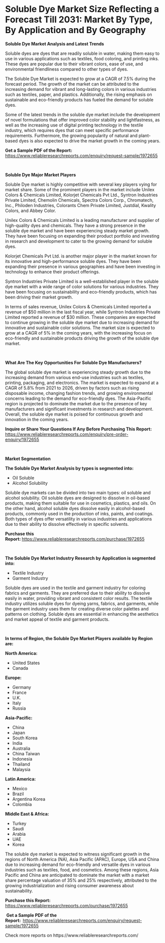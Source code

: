 <p><h1>Soluble Dye Market Size Reflecting a Forecast Till 2031: Market By Type, By Application and By Geography</h1></p><p><strong>Soluble Dye Market Analysis and Latest Trends</strong></p>
<p><p>Soluble dyes are dyes that are readily soluble in water, making them easy to use in various applications such as textiles, food coloring, and printing inks. These dyes are popular due to their vibrant colors, ease of use, and environmental friendliness compared to other types of dyes.</p><p>The Soluble Dye Market is expected to grow at a CAGR of 7.5% during the forecast period. The growth of the market can be attributed to the increasing demand for vibrant and long-lasting colors in various industries such as textiles, paper, and plastics. Additionally, the rising emphasis on sustainable and eco-friendly products has fueled the demand for soluble dyes.</p><p>Some of the latest trends in the soluble dye market include the development of novel formulations that offer improved color stability and lightfastness, as well as the increasing use of digital printing technology in the textile industry, which requires dyes that can meet specific performance requirements. Furthermore, the growing popularity of natural and plant-based dyes is also expected to drive the market growth in the coming years.</p></p>
<p><strong>Get a Sample PDF of the Report:&nbsp;</strong> <a href="https://www.reliableresearchreports.com/enquiry/request-sample/1972655">https://www.reliableresearchreports.com/enquiry/request-sample/1972655</a></p>
<p>&nbsp;</p>
<p><strong>Soluble Dye Major Market Players</strong></p>
<p><p>Soluble Dye market is highly competitive with several key players vying for market share. Some of the prominent players in the market include Unilex Colors & Chemicals Limited, Kolorjet Chemicals Pvt Ltd., Syntron Industries Private Limited, Chemolin Chemicals, Spectra Colors Corp., Chromatech, Inc., Philoden Industries, Colorants Chem Private Limited, Justdial, Kwality Colors, and Abbey Color.</p><p>Unilex Colors & Chemicals Limited is a leading manufacturer and supplier of high-quality dyes and chemicals. They have a strong presence in the soluble dye market and have been experiencing steady market growth. They have been focusing on expanding their product portfolio and investing in research and development to cater to the growing demand for soluble dyes.</p><p>Kolorjet Chemicals Pvt Ltd. is another major player in the market known for its innovative and high-performance soluble dyes. They have been expanding their presence in various geographies and have been investing in technology to enhance their product offerings.</p><p>Syntron Industries Private Limited is a well-established player in the soluble dye market with a wide range of color solutions for various industries. They have been focusing on sustainability and eco-friendly products, which has been driving their market growth.</p><p>In terms of sales revenue, Unilex Colors & Chemicals Limited reported a revenue of $50 million in the last fiscal year, while Syntron Industries Private Limited reported a revenue of $30 million. These companies are expected to continue growing in the soluble dye market due to increasing demand for innovative and sustainable color solutions. The market size is expected to grow at a CAGR of 5% in the coming years, with the increasing focus on eco-friendly and sustainable products driving the growth of the soluble dye market.</p></p>
<p>&nbsp;</p>
<p><strong>What Are The Key Opportunities For Soluble Dye Manufacturers?</strong></p>
<p><p>The global soluble dye market is experiencing steady growth due to the increasing demand from various end-use industries such as textiles, printing, packaging, and electronics. The market is expected to expand at a CAGR of 5.8% from 2021 to 2026, driven by factors such as rising disposable income, changing fashion trends, and growing environmental concerns leading to the demand for eco-friendly dyes. The Asia-Pacific region is projected to dominate the market due to the presence of key manufacturers and significant investments in research and development. Overall, the soluble dye market is poised for continuous growth and innovation in the coming years.</p></p>
<p><strong>Inquire or Share Your Questions If Any Before Purchasing This Report:</strong> <a href="https://www.reliableresearchreports.com/enquiry/pre-order-enquiry/1972655">https://www.reliableresearchreports.com/enquiry/pre-order-enquiry/1972655</a></p>
<p>&nbsp;</p>
<p><strong>Market Segmentation</strong></p>
<p><strong>The Soluble Dye Market Analysis by types is segmented into:</strong></p>
<p><ul><li>Oil Soluble</li><li>Alcohol Solubility</li></ul></p>
<p><p>Soluble dye markets can be divided into two main types: oil soluble and alcohol solubility. Oil soluble dyes are designed to dissolve in oil-based products, making them suitable for use in cosmetics, plastics, and oils. On the other hand, alcohol soluble dyes dissolve easily in alcohol-based products, commonly used in the production of inks, paints, and coatings. Both types of dyes offer versatility in various industries and applications due to their ability to dissolve effectively in specific solvents.</p></p>
<p><strong>Purchase this Report:&nbsp;</strong><a href="https://www.reliableresearchreports.com/purchase/1972655">https://www.reliableresearchreports.com/purchase/1972655</a></p>
<p>&nbsp;</p>
<p><strong>The Soluble Dye Market Industry Research by Application is segmented into:</strong></p>
<p><ul><li>Textile Industry</li><li>Garment Industry</li></ul></p>
<p><p>Soluble dyes are used in the textile and garment industry for coloring fabrics and garments. They are preferred due to their ability to dissolve easily in water, providing vibrant and consistent color results. The textile industry utilizes soluble dyes for dyeing yarns, fabrics, and garments, while the garment industry uses them for creating diverse color palettes and patterns on clothing. Soluble dyes are essential in enhancing the aesthetics and market appeal of textile and garment products.</p></p>
<p>&nbsp;</p>
<p><strong>In terms of Region, the Soluble Dye Market Players available by Region are:</strong></p>
<p>
    <p> <strong> North America: </strong>
        <ul>
            <li>United States</li>
            <li>Canada</li>
        </ul>
        </p> 
    <p> <strong> Europe: </strong>
        <ul>
            <li>Germany</li>
            <li>France</li>
            <li>U.K.</li>
            <li>Italy</li>
            <li>Russia</li>
        </ul>
        </p> 
    <p> <strong> Asia-Pacific: </strong>
        <ul>
            <li>China</li>
            <li>Japan</li>
            <li>South Korea</li>
            <li>India</li>
            <li>Australia</li>
            <li>China Taiwan</li>
            <li>Indonesia</li>
            <li>Thailand</li>
            <li>Malaysia</li>
        </ul>
        </p> 
    <p> <strong> Latin America: </strong>
        <ul>
            <li>Mexico</li>
            <li>Brazil</li>
            <li>Argentina Korea</li>
            <li>Colombia</li>
        </ul>
        </p> 
    <p> <strong> Middle East & Africa: </strong>
        <ul>
            <li>Turkey</li>
            <li>Saudi</li>
            <li>Arabia</li>
            <li>UAE</li>
            <li>Korea</li>
        </ul>
    </p>
    </p>
<p><p>The soluble dye market is expected to witness significant growth in the regions of North America (NA), Asia Pacific (APAC), Europe, USA and China due to increasing demand for eco-friendly and versatile dyes in various industries such as textiles, food, and cosmetics. Among these regions, Asia Pacific and China are anticipated to dominate the market with a market share percentage valuation of 35% and 25% respectively, attributed to the growing industrialization and rising consumer awareness about sustainability.</p></p>
<p><strong>Purchase this Report: </strong><a href="https://www.reliableresearchreports.com/purchase/1972655">https://www.reliableresearchreports.com/purchase/1972655</a></p>
<p>&nbsp;<strong>Get a Sample PDF of the Report:&nbsp;&nbsp;</strong><a href="https://www.reliableresearchreports.com/enquiry/request-sample/1972655">https://www.reliableresearchreports.com/enquiry/request-sample/1972655</a></p>
<p><strong></strong></p>
<p>Check more reports on https://www.reliableresearchreports.com/</p>